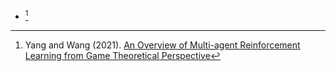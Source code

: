 * [^Yang_2021] 



[^Yang_2021]: Yang and Wang (2021). [An Overview of Multi-agent Reinforcement Learning from Game Theoretical Perspective](https://arxiv.org/pdf/2011.00583.pdf)
